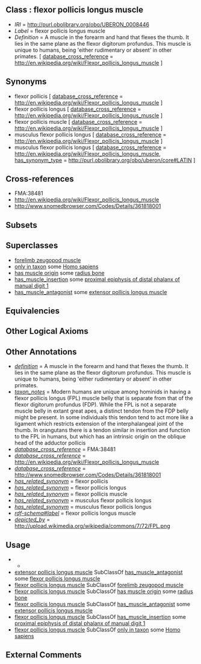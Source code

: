 
## Class : flexor pollicis longus muscle

 * *IRI* = http://purl.obolibrary.org/obo/UBERON_0008446
 * *Label* = flexor pollicis longus muscle
 * *Definition* = A muscle in the forearm and hand that flexes the thumb. It lies in the same plane as the flexor digitorum profundus. This muscle is unique to humans, being 'either rudimentary or absent' in other primates. [ [database_cross_reference](../../ef/oboInOwl#hasDbXref.md) = http://en.wikipedia.org/wiki/Flexor_pollicis_longus_muscle ]

## Synonyms

 * flexor pollicis [ [database_cross_reference](../../ef/oboInOwl#hasDbXref.md) = http://en.wikipedia.org/wiki/Flexor_pollicis_longus_muscle ]
 * flexor pollicis longus [ [database_cross_reference](../../ef/oboInOwl#hasDbXref.md) = http://en.wikipedia.org/wiki/Flexor_pollicis_longus_muscle ]
 * flexor pollicis muscle [ [database_cross_reference](../../ef/oboInOwl#hasDbXref.md) = http://en.wikipedia.org/wiki/Flexor_pollicis_longus_muscle ]
 * musculus flexor pollicis longus [ [database_cross_reference](../../ef/oboInOwl#hasDbXref.md) = http://en.wikipedia.org/wiki/Flexor_pollicis_longus_muscle ]
 * musculus flexor pollicis longus [ [database_cross_reference](../../ef/oboInOwl#hasDbXref.md) = http://en.wikipedia.org/wiki/Flexor_pollicis_longus_muscle, [has_synonym_type](../../pe/oboInOwl#hasSynonymType.md) = http://purl.obolibrary.org/obo/uberon/core#LATIN ]

## Cross-references

 * FMA:38481
 * http://en.wikipedia.org/wiki/Flexor_pollicis_longus_muscle
 * http://www.snomedbrowser.com/Codes/Details/361818001

## Subsets


## Superclasses

 * [forelimb zeugopod muscle](../../UBERON/54/UBERON_0004254.md)
 * [only in taxon](../../RO/60/RO_0002160.md) some [Homo sapiens](../../NCBITaxon/06/NCBITaxon_9606.md)
 * [has muscle origin](../../RO/72/RO_0002372.md) some [radius bone](../../UBERON/23/UBERON_0001423.md)
 * [has_muscle_insertion](../../RO/73/RO_0002373.md) some [proximal epiphysis of distal phalanx of manual digit 1](../../UBERON/44/UBERON_0004444.md)
 * [has_muscle_antagonist](../../RO/68/RO_0002568.md) some [extensor pollicis longus muscle](../../UBERON/34/UBERON_0003234.md)

## Equivalencies


## Other Logical Axioms


## Other Annotations

 * *[definition](../../IAO/15/IAO_0000115.md)* = A muscle in the forearm and hand that flexes the thumb. It lies in the same plane as the flexor digitorum profundus. This muscle is unique to humans, being 'either rudimentary or absent' in other primates.
 * *[taxon_notes](../../UBPROP/08/UBPROP_0000008.md)* = Modern humans are unique among hominids in having a flexor pollicis longus (FPL) muscle belly that is separate from that of the flexor digitorum profundus (FDP). While the FPL is not a separate muscle belly in extant great apes, a distinct tendon from the FDP belly might be present. In some individuals this tendon tend to act more like a ligament which restricts extension of the interphalangeal joint of the thumb. In orangutans there is a tendon similar in insertion and function to the FPL in humans, but which has an intrinsic origin on the oblique head of the adductor pollicis
 * *[database_cross_reference](../../ef/oboInOwl#hasDbXref.md)* = FMA:38481
 * *[database_cross_reference](../../ef/oboInOwl#hasDbXref.md)* = http://en.wikipedia.org/wiki/Flexor_pollicis_longus_muscle
 * *[database_cross_reference](../../ef/oboInOwl#hasDbXref.md)* = http://www.snomedbrowser.com/Codes/Details/361818001
 * *[has_related_synonym](../../ym/oboInOwl#hasRelatedSynonym.md)* = flexor pollicis
 * *[has_related_synonym](../../ym/oboInOwl#hasRelatedSynonym.md)* = flexor pollicis longus
 * *[has_related_synonym](../../ym/oboInOwl#hasRelatedSynonym.md)* = flexor pollicis muscle
 * *[has_related_synonym](../../ym/oboInOwl#hasRelatedSynonym.md)* = musculus flexor pollicis longus
 * *[has_related_synonym](../../ym/oboInOwl#hasRelatedSynonym.md)* = musculus flexor pollicis longus
 * *[rdf-schema#label](../../el/rdf-schema#label.md)* = flexor pollicis longus muscle
 * *[depicted_by](../../depicted/by/depicted_by.md)* = http://upload.wikimedia.org/wikipedia/commons/7/72/FPL.png

## Usage

 * -
 * [extensor pollicis longus muscle](../../UBERON/34/UBERON_0003234.md) SubClassOf [has_muscle_antagonist](../../RO/68/RO_0002568.md) some [flexor pollicis longus muscle](../../UBERON/46/UBERON_0008446.md)
 * [flexor pollicis longus muscle](../../UBERON/46/UBERON_0008446.md) SubClassOf [forelimb zeugopod muscle](../../UBERON/54/UBERON_0004254.md)
 * [flexor pollicis longus muscle](../../UBERON/46/UBERON_0008446.md) SubClassOf [has muscle origin](../../RO/72/RO_0002372.md) some [radius bone](../../UBERON/23/UBERON_0001423.md)
 * [flexor pollicis longus muscle](../../UBERON/46/UBERON_0008446.md) SubClassOf [has_muscle_antagonist](../../RO/68/RO_0002568.md) some [extensor pollicis longus muscle](../../UBERON/34/UBERON_0003234.md)
 * [flexor pollicis longus muscle](../../UBERON/46/UBERON_0008446.md) SubClassOf [has_muscle_insertion](../../RO/73/RO_0002373.md) some [proximal epiphysis of distal phalanx of manual digit 1](../../UBERON/44/UBERON_0004444.md)
 * [flexor pollicis longus muscle](../../UBERON/46/UBERON_0008446.md) SubClassOf [only in taxon](../../RO/60/RO_0002160.md) some [Homo sapiens](../../NCBITaxon/06/NCBITaxon_9606.md)

## External Comments

